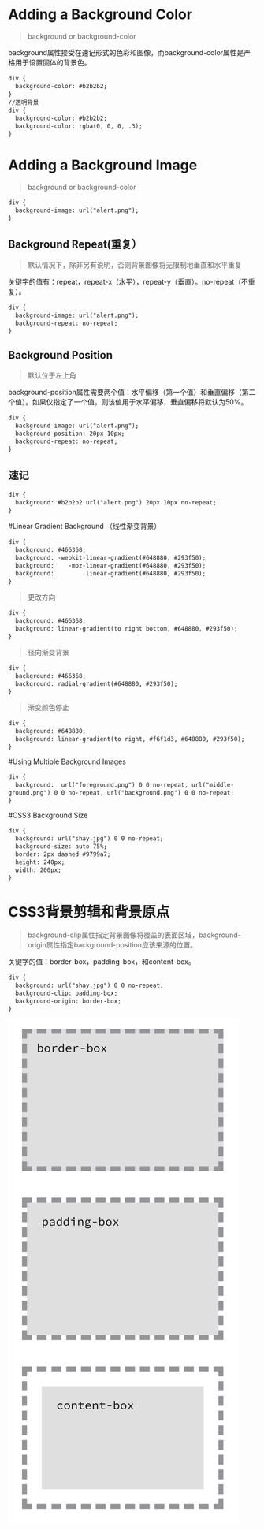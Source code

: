 # Adding a Background Color
>background or background-color

background属性接受在速记形式的色彩和图像，而background-color属性是严格用于设置固体的背景色。

    div {
      background-color: #b2b2b2;
    }
    //透明背景
    div {
      background-color: #b2b2b2;
      background-color: rgba(0, 0, 0, .3);
    }  
    
# Adding a Background Image
>background or background-color
  
    div {
      background-image: url("alert.png");
    }

## Background Repeat(重复）
>默认情况下，除非另有说明，否则背景图像将无限制地垂直和水平重复

关键字的值有：repeat，repeat-x（水平），repeat-y（垂直）。no-repeat（不重复）。

    div {
      background-image: url("alert.png");
      background-repeat: no-repeat;
    }
    
## Background Position
>默认位于左上角

background-position属性需要两个值：水平偏移（第一个值）和垂直偏移（第二个值）。如果仅指定了一个值，则该值用于水平偏移，垂直偏移将默认为50%。

    div {
      background-image: url("alert.png");
      background-position: 20px 10px;
      background-repeat: no-repeat;
    }

## 速记

    div {
      background: #b2b2b2 url("alert.png") 20px 10px no-repeat;
    }

#Linear Gradient Background （线性渐变背景）

    div {
      background: #466368;
      background: -webkit-linear-gradient(#648880, #293f50);
      background:    -moz-linear-gradient(#648880, #293f50);
      background:         linear-gradient(#648880, #293f50);
    }

>更改方向

    div {
      background: #466368;
      background: linear-gradient(to right bottom, #648880, #293f50);
    }

>径向渐变背景

    div {
      background: #466368;
      background: radial-gradient(#648880, #293f50);
    }

>渐变颜色停止

    div {
      background: #648880;
      background: linear-gradient(to right, #f6f1d3, #648880, #293f50);
    }

#Using Multiple Background Images

    div {
      background:  url("foreground.png") 0 0 no-repeat, url("middle-ground.png") 0 0 no-repeat, url("background.png") 0 0 no-repeat;
    }

#CSS3 Background Size
    
    div {
      background: url("shay.jpg") 0 0 no-repeat;
      background-size: auto 75%;
      border: 2px dashed #9799a7;
      height: 240px;
      width: 200px;
    }

# CSS3背景剪辑和背景原点
>background-clip属性指定背景图像将覆盖的表面区域，background-origin属性指定background-position应该来源的位置。

关键字的值：border-box，padding-box，和content-box。

    div {
      background: url("shay.jpg") 0 0 no-repeat;
      background-clip: padding-box;
      background-origin: border-box;
    }

 ![](/assets/O7DPNX6N0O0HWKAAD_]E@XX.png)   
 
 





















